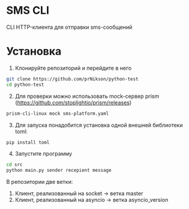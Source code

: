 # SMS CLI

CLI HTTP-клиента для отправки sms-сообщений

# Установка

1. Клонируйте репозиторий и перейдите в него
```bash
git clone https://github.com/prNikson/python-test
cd python-test
```

2. Для проверки можно использовать mock-сервер prism (https://github.com/stoplightio/prism/releases)
```bash
prism-cli-linux mock sms-platform.yaml 
```

3. Для запуска понадобится установка одной внешней библиотеки toml:
```bash
pip install toml
```
4. Запустите программу
```bash
cd src
python main.py sender recepient message
```
В репозитории две ветки:
1. Клиент, реализованный на socket -> ветка master
2. Клиент, реализованный на asyncio -> ветка asyncio_version